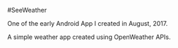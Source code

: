#SeeWeather 


One of the early Android App I created in August, 2017.

A simple weather app created using OpenWeather APIs.
